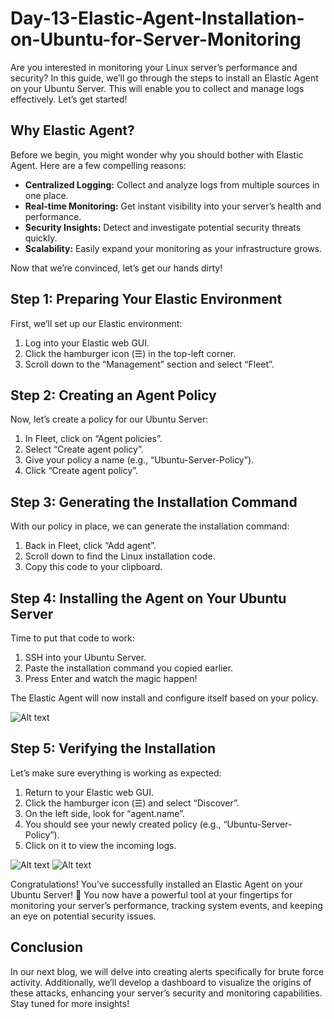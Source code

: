 # Day-13-Elastic-Agent-Installation-on-Ubuntu-for-Server-Monitoring

Are you interested in monitoring your Linux server’s performance and security? In this guide, we’ll go through the steps to install an Elastic Agent on your Ubuntu Server. This will enable you to collect and manage logs effectively. Let’s get started!

## Why Elastic Agent?
Before we begin, you might wonder why you should bother with Elastic Agent. Here are a few compelling reasons:

- **Centralized Logging:** Collect and analyze logs from multiple sources in one place.
- **Real-time Monitoring:** Get instant visibility into your server’s health and performance.
- **Security Insights:** Detect and investigate potential security threats quickly.
- **Scalability:** Easily expand your monitoring as your infrastructure grows.

Now that we’re convinced, let’s get our hands dirty!

## Step 1: Preparing Your Elastic Environment
First, we’ll set up our Elastic environment:

1. Log into your Elastic web GUI.
2. Click the hamburger icon (☰) in the top-left corner.
3. Scroll down to the “Management” section and select “Fleet”.

## Step 2: Creating an Agent Policy
Now, let’s create a policy for our Ubuntu Server:

1. In Fleet, click on “Agent policies”.
2. Select “Create agent policy”.
3. Give your policy a name (e.g., “Ubuntu-Server-Policy”).
4. Click “Create agent policy”.

## Step 3: Generating the Installation Command
With our policy in place, we can generate the installation command:

1. Back in Fleet, click “Add agent”.
2. Scroll down to find the Linux installation code.
3. Copy this code to your clipboard.

## Step 4: Installing the Agent on Your Ubuntu Server
Time to put that code to work:

1. SSH into your Ubuntu Server.
2. Paste the installation command you copied earlier.
3. Press Enter and watch the magic happen!

The Elastic Agent will now install and configure itself based on your policy.

![Alt text](https://raw.githubusercontent.com/Virus192/Day-13-Elastic-Agent-Installation-on-Ubuntu-for-Server-Monitoring/refs/heads/main/images/photo_5989808863731369924_w.jpg)

## Step 5: Verifying the Installation
Let’s make sure everything is working as expected:

1. Return to your Elastic web GUI.
2. Click the hamburger icon (☰) and select “Discover”.
3. On the left side, look for “agent.name”.
4. You should see your newly created policy (e.g., “Ubuntu-Server-Policy”).
5. Click on it to view the incoming logs.

![Alt text](https://raw.githubusercontent.com/Virus192/Day-13-Elastic-Agent-Installation-on-Ubuntu-for-Server-Monitoring/refs/heads/main/images/photo_5989808863731369922_w.jpg)
![Alt text](https://raw.githubusercontent.com/Virus192/Day-13-Elastic-Agent-Installation-on-Ubuntu-for-Server-Monitoring/refs/heads/main/images/photo_5989808863731369926_w.jpg)

Congratulations! You’ve successfully installed an Elastic Agent on your Ubuntu Server! 🎉 You now have a powerful tool at your fingertips for monitoring your server’s performance, tracking system events, and keeping an eye on potential security issues.

## Conclusion
In our next blog, we will delve into creating alerts specifically for brute force activity. Additionally, we’ll develop a dashboard to visualize the origins of these attacks, enhancing your server’s security and monitoring capabilities. Stay tuned for more insights!
